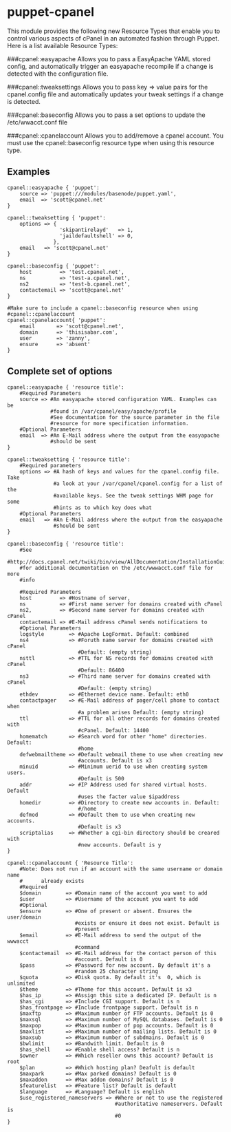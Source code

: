 puppet-cpanel
=============

This module provides the following new Resource Types that enable you to
control various aspects of cPanel in an automated fashion through Puppet.
Here is a list available Resource Types:

###cpanel::easyapache
Allows you to pass a EasyApache YAML stored config, and automatically trigger an
easyapache recompile if a change is detected with the configuration file.

###cpanel::tweaksettings
Allows you to pass key => value pairs for the cpanel.config file and
automatically updates your tweak settings if a change is detected.

###cpanel::baseconfig
Allows you to pass a set options to update the /etc/wwacct.conf file

###cpanel::cpanelaccount
Allows you to add/remove a cpanel account. You must use the cpanel::baseconfig
resource type when using this resource type.

Examples
--------

    cpanel::easyapache { 'puppet':
        source => 'puppet:///modules/basenode/puppet.yaml',
        email  => 'scott@cpanel.net'
    }

    cpanel::tweaksetting { 'puppet':
        options => {
                     'skipantirelayd'   => 1,
                     'jaildefaultshell' => 0,
                   },
        email   => 'scott@cpanel.net'
    }

    cpanel::baseconfig { 'puppet':
        host         => 'test.cpanel.net',
        ns           => 'test-a.cpanel.net',
        ns2          => 'test-b.cpanel.net',
        contactemail => 'scott@cpanel.net'
    }

    #Make sure to include a cpanel::baseconfig resource when using
    #cpanel::cpanelaccount
    cpanel::cpanelaccount{ 'puppet':
        email       => 'scott@cpanel.net',
        domain      => 'thisisabar.com',
        user        => 'zanny',
        ensure      => 'absent'
    }

Complete set of options
-----------------------

    cpanel::easyapache { 'resource title':
        #Required Parameters
        source => #An easyapache stored configuration YAML. Examples can be
                  #found in /var/cpanel/easy/apache/profile
                  #See documentation for the source parameter in the file
                  #resource for more specification information.
        #Optional Parameters
        email  => #An E-Mail address where the output from the easyapache
                  #should be sent
    } 

    cpanel::tweaksetting { 'resource title':
        #Required parameters
        options => #A hash of keys and values for the cpanel.config file. Take
                   #a look at your /var/cpanel/cpanel.config for a list of the
                   #available keys. See the tweak settings WHM page for some
                   #hints as to which key does what
        #Optional Parameters
        email   => #An E-Mail address where the output from the easyapache
                   #should be sent
    }

    cpanel::baseconfig { 'resource title':
        #See
        #http://docs.cpanel.net/twiki/bin/view/AllDocumentation/InstallationGuide/AdvancedOptions#The%20/etc/wwwacct.conf%20file
        #for additional documentation on the /etc/wwwacct.conf file for more
        #info

        #Required Parameters
        host         => #Hostname of server,
        ns           => #First name server for domains created with cPanel
        ns2,         => #Second name server for domains created with cPanel
        contactemail => #E-Mail address cPanel sends notifications to
        #Optional Parameters
        logstyle        => #Apache LogFormat. Default: combined
        ns4             => #Foruth name server for domains created with cPanel
                           #Default: (empty string)
        nsttl           => #TTL for NS records for domains created with cPanel
                           #Default: 86400
        ns3             => #Third name server for domains created with cPanel
                           #Default: (empty string)
        ethdev          => #Ethernet device name. Default: eth0
        contactpager    => #E-Mail address of pager/cell phone to contact when
                           #a problem arises Default: (empty string)
        ttl             => #TTL for all other records for domains created with
                           #cPanel. Default: 14400
        homematch       => #Search word for other "home" directories. Default:
                           #home
        defwebmailtheme => #Default webmail theme to use when creating new
                           #accounts. Default is x3
        minuid          => #Minimum uerid to use when creating system users.
                           #Default is 500
        addr            => #IP Address used for shared virtual hosts. Default
                           #uses the facter value $ipaddress
        homedir         => #Directory to create new accounts in. Default:
                           #/home
        defmod          => #Default them to use when creating new accounts.
                           #Default is x3
        scriptalias     => #Whether a cgi-bin directory should be creared with
                           #new accounts. Default is y
    }

    cpanel::cpanelaccount { 'Resource Title':
        #Note: Does not run if an account with the same username or domain name
        #      already exists
        #Required
        $domain        => #Domain name of the account you want to add
        $user          => #Username of the account you want to add
        #Optional
        $ensure        => #One of present or absent. Ensures the user/domain
                          #exists or ensure it does not exist. Default is
                          #present
        $email         => #E-Mail address to send the output of the wwwacct
                          #command
        $contactemail  => #E-Mail address for the contact person of this
                          #account. Default is 0
        $pass          => #Password for new account. By default it's a
                          #random 25 character string
        $quota         => #Disk quota. By default it's  0, which is unlimited
        $theme         => #Theme for this account. Default is x3
        $has_ip        => #Assign this site a dedicated IP. Default is n
        $has_cgi       => #Include CGI support. Default is n
        $has_frontpage => #Include frontpage support. Default is n
        $maxftp        => #Maximum number of FTP accounts. Default is 0
        $maxsql        => #Maximum number of MySQL databases. Default is 0
        $maxpop        => #Maximum number of pop accounts. Default is 0
        $maxlist       => #Maximum number of mailing lists. Default is 0
        $maxsub        => #Maximum number of subdmains. Default is 0
        $bwlimit       => #Bandwith limit. Default is 0
        $has_shell     => #Enable shell access? Default is n
        $owner         => #Which reseller owns this account? Default is root
        $plan          => #Which hosting plan? Deafult is default
        $maxpark       => #Max parked domains? Default is 0
        $maxaddon      => #Max addon domains? Default is 0
        $featurelist   => #Feature list? Default is default
        $language      => #Language? Default is english
        $use_registered_nameservers => #Where or not to use the registered 
                                       #authoritative nameservers. Default is
                                       #0
    }

